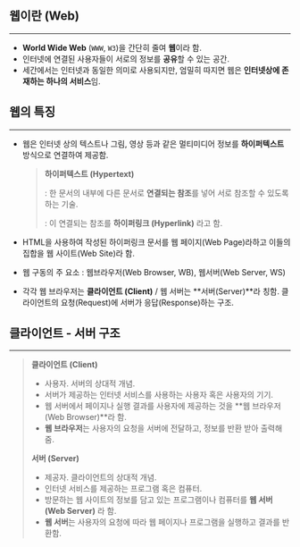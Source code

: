 ## 웹이란 (Web)

---

* **World Wide Web** (`WWW`, `W3`)을 간단히 줄여 **웹**이라 함.
* 인터넷에 연결된 사용자들이 서로의 정보를 **공유**할 수 있는 공간.
* 세간에서는 인터넷과 동일한 의미로 사용되지만, 엄밀히 따지면 웹은 **인터넷상에 존재하는 하나의 서비스**임.





## 웹의 특징

---

* 웹은 인터넷 상의 텍스트나 그림, 영상 등과 같은 멀티미디어 정보를 **하이퍼텍스트** 방식으로 연결하여 제공함.

    >**하이퍼텍스트 (Hypertext)**
    >
    >: 한 문서의 내부에 다른 문서로 **연결되는 참조**를 넣어 서로 참조할 수 있도록 하는 기술.
    >
    >: 이 연결되는 참조를 **하이퍼링크 (Hyperlink)** 라고 함. 


* HTML을 사용하여 작성된 하이퍼링크 문서를 웹 페이지(Web Page)라하고 이들의 집합을 웹 사이트(Web Site)라 함.
* 웹 구동의 주 요소 : 웹브라우저(Web Browser, WB), 웹서버(Web Server, WS)
* 각각 웹 브라우저는 **클라이언트 (Client)** / 웹 서버는 **서버(Server)**라 칭함. 클라이언트의 요청(Request)에 서버가 응답(Response)하는 구조.



## 클라이언트 - 서버 구조

---

>**클라이언트 (Client)**
>
>* 사용자. 서버의 상대적 개념.
>* 서버가 제공하는 인터넷  서비스를 사용하는 사용자 혹은 사용자의 기기. 
>* 웹 서버에서 페이지나 실행 결과를 사용자에 제공하는 것을 **웹 브라우저 (Web Browser)**라 함.
>* **웹 브라우저**는 사용자의 요청을 서버에 전달하고, 정보를 반환 받아 출력해줌.
>
>**서버 (Server)**
>
>* 제공자. 클라이언트의 상대적 개념.
>* 인터넷 서비스를 제공하는 프로그램 혹은 컴퓨터.
>* 방문하는 웹 사이트의 정보를 담고 있는 프로그램이나 컴퓨터를 **웹 서버 (Web Server)** 라 함.
>* **웹 서버**는 사용자의 요청에 따라 웹 페이지나 프로그램을 실행하고 결과를 반환함.

